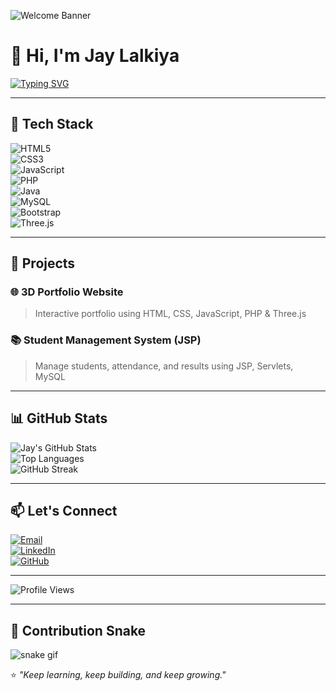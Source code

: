 <!-- Profile Banner -->
![Welcome Banner](https://img.shields.io/badge/Welcome%20to%20My%20GitHub-222831?style=for-the-badge&logo=github&logoColor=white)

# 👋 Hi, I'm Jay Lalkiya  
[![Typing SVG](https://readme-typing-svg.herokuapp.com?color=%23F7DC6F&size=25&lines=BCA+Semester+5+Student;Web+Developer;Tech+Enthusiast;Always+Learning+New+Things)](https://git.io/typing-svg)

---

## 🔧 Tech Stack  
![HTML5](https://img.shields.io/badge/-HTML5-E34F26?style=for-the-badge&logo=html5&logoColor=white)  
![CSS3](https://img.shields.io/badge/-CSS3-1572B6?style=for-the-badge&logo=css3&logoColor=white)  
![JavaScript](https://img.shields.io/badge/-JavaScript-F7DF1E?style=for-the-badge&logo=javascript&logoColor=black)  
![PHP](https://img.shields.io/badge/-PHP-777BB4?style=for-the-badge&logo=php&logoColor=white)  
![Java](https://img.shields.io/badge/-Java-007396?style=for-the-badge&logo=java&logoColor=white)  
![MySQL](https://img.shields.io/badge/-MySQL-4479A1?style=for-the-badge&logo=mysql&logoColor=white)  
![Bootstrap](https://img.shields.io/badge/-Bootstrap-7952B3?style=for-the-badge&logo=bootstrap&logoColor=white)  
![Three.js](https://img.shields.io/badge/-Three.js-black?style=for-the-badge&logo=three.js&logoColor=white)  

---

## 📌 Projects  
### 🌐 **3D Portfolio Website**  
> Interactive portfolio using HTML, CSS, JavaScript, PHP & Three.js  

### 📚 **Student Management System (JSP)**  
> Manage students, attendance, and results using JSP, Servlets, MySQL  

---

## 📊 GitHub Stats  
![Jay's GitHub Stats](https://github-readme-stats.vercel.app/api?username=YOUR_USERNAME&show_icons=true&theme=radical)  
![Top Languages](https://github-readme-stats.vercel.app/api/top-langs/?username=YOUR_USERNAME&layout=compact&theme=radical)  
![GitHub Streak](https://streak-stats.demolab.com?user=YOUR_USERNAME&theme=radical&hide_border=false)  

---

## 📫 Let's Connect  
[![Email](https://img.shields.io/badge/Email-D14836?style=for-the-badge&logo=gmail&logoColor=white)](mailto:jaylalkiya02@gmail.com)  
[![LinkedIn](https://img.shields.io/badge/LinkedIn-0A66C2?style=for-the-badge&logo=linkedin&logoColor=white)](https://www.linkedin.com/in/jay-lalkiya-527149302/)  
[![GitHub](https://img.shields.io/badge/GitHub-333?style=for-the-badge&logo=github&logoColor=white)](https://github.com/YOUR_USERNAME)  

---

![Profile Views](https://komarev.com/ghpvc/?username=YOUR_USERNAME&label=Profile%20Views&color=blue&style=flat)

---

## 🐍 Contribution Snake
![snake gif](https://github.com/YOUR_USERNAME/YOUR_USERNAME/blob/output/github-contribution-grid-snake.svg)

⭐ *"Keep learning, keep building, and keep growing."*
